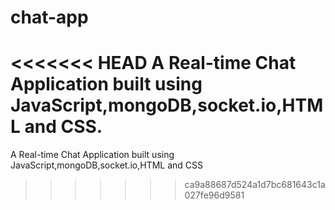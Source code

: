 # chat-app
<<<<<<< HEAD
A Real-time Chat Application built using JavaScript,mongoDB,socket.io,HTML and CSS.
=======
A Real-time Chat Application built using JavaScript,mongoDB,socket.io,HTML and CSS
>>>>>>> ca9a88687d524a1d7bc681643c1a027fe96d9581
